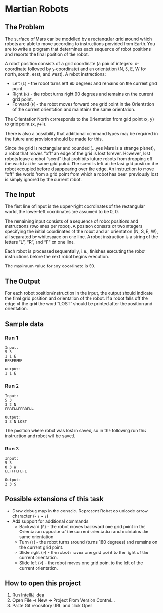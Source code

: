 # Martian Robots

## The Problem

The surface of Mars can be modelled by a rectangular grid around which robots are able to
move according to instructions provided from Earth. You are to write a program that
determines each sequence of robot positions and reports the final position of the robot.

A robot position consists of a grid coordinate (a pair of integers: x-coordinate followed by
y-coordinate) and an orientation (N, S, E, W for north, south, east, and west).
A robot instructions:

- Left (`L`) - the robot turns left 90 degrees and remains on the current grid point.
- Right (`R`) - the robot turns right 90 degrees and remains on the current grid point.
- Forward (`F`) - the robot moves forward one grid point in the Orientation of the current
  orientation and maintains the same orientation.

The Orientation North corresponds to the Orientation from grid point (x, y) to grid point (x, y+1).

There is also a possibility that additional command types may be required in the future and
provision should be made for this.

Since the grid is rectangular and bounded (...yes Mars is a strange planet), a robot that
moves “off” an edge of the grid is lost forever. However, lost robots leave a robot “scent” that
prohibits future robots from dropping off the world at the same grid point. The scent is left at
the last grid position the robot occupied before disappearing over the edge. An instruction to
move “off” the world from a grid point from which a robot has been previously lost is simply
ignored by the current robot.

## The Input

The first line of input is the upper-right coordinates of the rectangular world, the lower-left
coordinates are assumed to be 0, 0.

The remaining input consists of a sequence of robot positions and instructions (two lines per
robot). A position consists of two integers specifying the initial coordinates of the robot and
an orientation (N, S, E, W), all separated by whitespace on one line. A robot instruction is a
string of the letters “L”, “R”, and “F” on one line.

Each robot is processed sequentially, i.e., finishes executing the robot instructions before the
next robot begins execution.

The maximum value for any coordinate is 50.

## The Output

For each robot position/instruction in the input, the output should indicate the final grid
position and orientation of the robot. If a robot falls off the edge of the grid the word “LOST”
should be printed after the position and orientation.

## Sample data

### Run 1
```
Input:
5 3
1 1 E
RFRFRFRF

Output:
1 1 E
```

### Run 2

```
Input:
5 3
3 2 N
FRRFLLFFRRFLL

Output: 
3 3 N LOST
```

The position where robot was lost in saved, so in the following run this instruction and robot will be saved.

### Run 3

```
Input:
5 3
0 3 W
LLFFFLFLFL

Output:
2 3 S
```

## Possible extensions of this task

- Draw debug map in the console. Represent Robot as unicode arrow character (`←` `↑` `→` `↓`)
- Add support for additional commands
  - Backward (`F`) - the robot moves backward one grid point in the Orientation opposite of the current
    orientation and maintains the same orientation.
  - Turn (`T`) - the robot turns around (turns 180 degrees) and remains on the current grid point.
  - Slide right (`>`) - the robot moves one grid point to the right of the current orientation.
  - Slide left (`<`) - the robot moves one grid point to the left of the current orientation.

## How to open this project

1. Run [IntelliJ Idea](https://www.jetbrains.com/idea/)
2. Open File -> New -> Project From Version Control...
3. Paste Git repository URL and click Open

